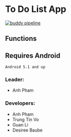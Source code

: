# To Do List App

[![buddy pipeline](https://app.buddy.works/phuanh004/to-do-list-app/pipelines/pipeline/288193/badge.svg?token=4070ca1d7e58979d3e8857f10101c2ce660d7cf246fdf325b29374284b7c684a "buddy pipeline")](https://app.buddy.works/phuanh004/to-do-list-app/pipelines/pipeline/288193)

## Functions



## Requires Android

`Android 5.1 and up`

### Leader:
- Anh Pham

### Developers:

- Anh Pham
- Trung Tin Vo
- Guan Li
- Desiree Baube
